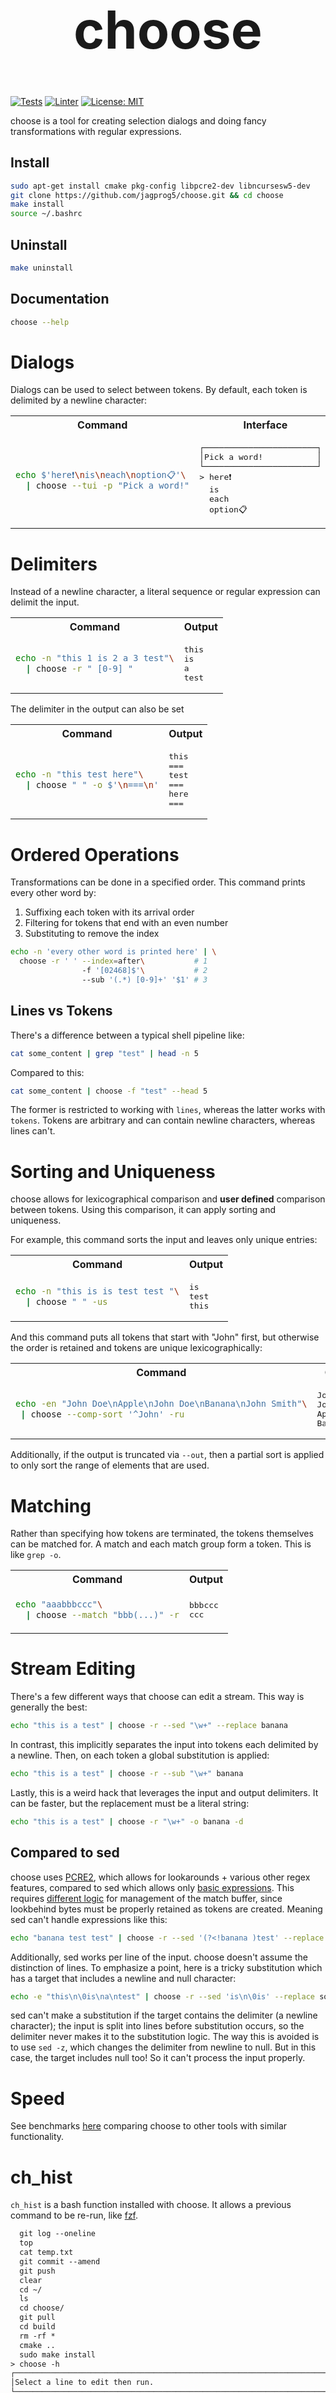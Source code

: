 <h1 align="center" style=font-size:6em>choose</h1>

[![Tests](https://github.com/jagprog5/choose/actions/workflows/tests.yml/badge.svg)](https://github.com/jagprog5/choose/actions/workflows/tests.yml)
[![Linter](https://github.com/jagprog5/choose/actions/workflows/cpp-linter.yml/badge.svg)](https://github.com/jagprog5/choose/actions/workflows/cpp-linter.yml)
[![License: MIT](https://img.shields.io/badge/License-MIT-yellow.svg)](https://opensource.org/licenses/MIT)

choose is a tool for creating selection dialogs and doing fancy transformations with regular expressions.
## Install
```bash
sudo apt-get install cmake pkg-config libpcre2-dev libncursesw5-dev
git clone https://github.com/jagprog5/choose.git && cd choose
make install
source ~/.bashrc
```
## Uninstall
```bash
make uninstall
```
## Documentation
```bash
choose --help
```
# Dialogs
Dialogs can be used to select between tokens. By default, each token is delimited by a newline character:
<table>
<tr>
<th>Command</th>
<th>Interface</th>
</tr>
<tr>
<td>

```bash
echo $'here❗\nis\neach\noption📋'\
  | choose --tui -p "Pick a word!"
```

</td>
<td>

<pre>
┌───────────────────────┐  
│Pick a word!           │  
└───────────────────────┘  
> here❗  
  is  
  each  
  option📋  
</pre>

</td>
</tr>
</table>

# Delimiters

Instead of a newline character, a literal sequence or regular expression can delimit the input.

<table>
<tr>
<th>Command</th>
<th>Output</th>
</tr>
<tr>
<td>

```bash
echo -n "this 1 is 2 a 3 test"\
  | choose -r " [0-9] "
```

</td>
<td>
<pre>
this  
is  
a  
test
</pre>  
</td>
</tr>
</table>

The delimiter in the output can also be set

<table>
<tr>
<th>Command</th>
<th>Output</th>
</tr>
<tr>
<td>

```bash
echo -n "this test here"\
  | choose " " -o $'\n===\n'
```

</td>
<td>
<pre>
this
===
test
===
here
===
</pre>  
</td>
</tr>
</table>

# Ordered Operations

Transformations can be done in a specified order. This command prints every other word by:

1. Suffixing each token with its arrival order
2. Filtering for tokens that end with an even number
3. Substituting to remove the index

```bash
echo -n 'every other word is printed here' | \
  choose -r ' ' --index=after\           # 1
                -f '[02468]$'\           # 2
                --sub '(.*) [0-9]+' '$1' # 3
```

## Lines vs Tokens

There's a difference between a typical shell pipeline like:

```bash
cat some_content | grep "test" | head -n 5
```

Compared to this:

```bash
cat some_content | choose -f "test" --head 5
```

The former is restricted to working with `lines`, whereas the latter works with `tokens`. Tokens are arbitrary and can contain newline characters, whereas lines can't.

# Sorting and Uniqueness

choose allows for lexicographical comparison and **user defined** comparison between tokens. Using this comparison, it can apply sorting and uniqueness.

For example, this command sorts the input and leaves only unique entries:

<table>
<tr>
<th>Command</th>
<th>Output</th>
</tr>
<tr>
<td>

```bash
echo -n "this is is test test "\
  | choose " " -us
```

</td>
<td>
<pre>
is
test
this
</pre>  
</td>
</tr>
</table>

And this command puts all tokens that start with "John" first, but otherwise the order is retained and tokens are unique lexicographically:

<table>
<tr>
<th>Command</th>
<th>Output</th>
</tr>
<tr>
<td>

```bash
echo -en "John Doe\nApple\nJohn Doe\nBanana\nJohn Smith"\
 | choose --comp-sort '^John' -ru
```

</td>
<td>
<pre>
John Doe
John Smith
Apple
Banana
</pre>  
</td>
</tr>
</table>

Additionally, if the output is truncated via `--out`, then a partial sort is applied to only sort the range of elements that are used.

# Matching

Rather than specifying how tokens are terminated, the tokens themselves can be matched for. A match and each match group form a token. This is like `grep -o`.

<table>
<tr>
<th>Command</th>
<th>Output</th>
</tr>
<tr>
<td>

```bash
echo "aaabbbccc"\
  | choose --match "bbb(...)" -r
```

</td>
<td>
<pre>
bbbccc
ccc
</pre>  
</td>
</tr>
</table>

# Stream Editing

There's a few different ways that choose can edit a stream. This way is generally the best:

```bash
echo "this is a test" | choose -r --sed "\w+" --replace banana
```

In contrast, this implicitly separates the input into tokens each delimited by a newline. Then, on each token a global substitution is applied:

```bash
echo "this is a test" | choose -r --sub "\w+" banana
```

Lastly, this is a weird hack that leverages the input and output delimiters. It can be faster, but the replacement must be a literal string:

```bash
echo "this is a test" | choose -r "\w+" -o banana -d
```

## Compared to sed

choose uses [PCRE2](https://www.pcre.org/current/doc/html/pcre2syntax.html), which allows for lookarounds + various other regex features, compared to sed which allows only [basic expressions](https://www.gnu.org/software/sed/manual/html_node/Regular-Expressions.html). This requires [different logic](https://www.pcre.org/current/doc/html/pcre2partial.html#SEC4) for management of the match buffer, since lookbehind bytes must be properly retained as tokens are created. Meaning sed can't handle expressions like this:

```bash
echo "banana test test" | choose -r --sed '(?<!banana )test' --replace hello
```

Additionally, sed works per line of the input. choose doesn't assume the distinction of lines. To emphasize a point, here is a tricky substitution which has a target that includes a newline and null character:

```bash
echo -e "this\n\0is\na\ntest" | choose -r --sed 'is\n\0is' --replace something
```

sed can't make a substitution if the target contains the delimiter (a newline character); the input is split into lines before substitution occurs, so the delimiter never makes it to the substitution logic. The way this is avoided is to use `sed -z`, which changes the delimiter from newline to null. But in this case, the target includes null too! So it can't process the input properly.

# Speed

See benchmarks [here](./perf.md) comparing choose to other tools with similar functionality.

# ch_hist

`ch_hist` is a bash function installed with choose. It allows a previous command to be re-run, like [fzf](https://github.com/junegunn/fzf).

```txt
  git log --oneline
  top
  cat temp.txt
  git commit --amend
  git push
  clear
  cd ~/
  ls
  cd choose/
  git pull
  cd build
  rm -rf *
  cmake ..
  sudo make install
> choose -h
┌────────────────────────────────────────────────────────────────────────────────┐
│Select a line to edit then run.                                                 │
└────────────────────────────────────────────────────────────────────────────────┘
```
## Examples

```bash
ch_hist git
ch_hist hello there
```
